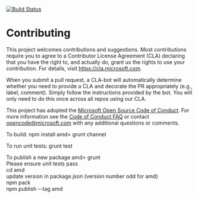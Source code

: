 [![Build Status](https://travis-ci.org/Microsoft/applicationinsights-channel-js.svg?branch=master)](https://travis-ci.org/Microsoft/applicationinsights-channel-js)

# Contributing

This project welcomes contributions and suggestions.  Most contributions require you to agree to a
Contributor License Agreement (CLA) declaring that you have the right to, and actually do, grant us
the rights to use your contribution. For details, visit https://cla.microsoft.com.

When you submit a pull request, a CLA-bot will automatically determine whether you need to provide
a CLA and decorate the PR appropriately (e.g., label, comment). Simply follow the instructions
provided by the bot. You will only need to do this once across all repos using our CLA.

This project has adopted the [Microsoft Open Source Code of Conduct](https://opensource.microsoft.com/codeofconduct/).
For more information see the [Code of Conduct FAQ](https://opensource.microsoft.com/codeofconduct/faq/) or
contact [opencode@microsoft.com](mailto:opencode@microsoft.com) with any additional questions or comments.


To build:
npm install
amd> grunt channel

To run unit tests:
grunt test

To publish a new package
amd> 
  grunt  
  Please ensure unit tests pass  
  cd amd  
  update version in package.json (version number odd for amd)  
  npm pack  
  npm publish --tag amd  
